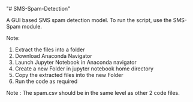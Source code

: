 "# SMS-Spam-Detection" 

A GUI based SMS spam detection model. To run the script, use the SMS-Spam module.

Note:

1. Extract the files into a folder
2. Download Anaconda Navigator
3. Launch Jupyter Notebook in Anaconda navigator
4. Create a new Folder in jupyter notebook home directory
5. Copy the extracted files into the new Folder
6. Run the code as required

Note : The spam.csv should be in the same level as other 2 code files.
